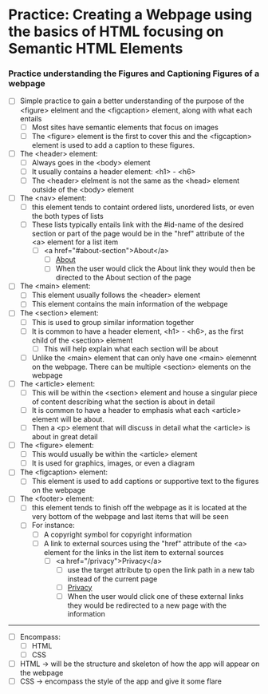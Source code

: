 # Practice: Creating a Webpage using the basics of HTML focusing on Semantic HTML Elements

### Practice understanding the Figures and Captioning Figures of a webpage

-   [ ] Simple practice to gain a better understanding of the purpose of the &lt;figure&gt; elelment and the &lt;figcaption&gt; element, along with what each entails
    -   [ ] Most sites have semantic elements that focus on images
    -   [ ] The &lt;figure&gt; element is the first to cover this and the &lt;figcaption&gt; element is used to add a caption to these figures.

-   [ ] The &lt;header&gt; element:
    -   [ ] Always goes in the &lt;body&gt; element
    -   [ ] It usually contains a header element: &lt;h1&gt; - &lt;h6&gt;
    -   [ ] The &lt;header&gt; elelment is not the same as the &lt;head&gt; element outside of the &lt;body&gt; element

-   [ ] The &lt;nav&gt; element:
    -   [ ] this element tends to containt ordered lists, unordered lists, or even the both types of lists
    -   [ ] These lists typically entails link with the #id-name of the desired section or part of the page would be in the "href" attribute of the &lt;a&gt; element for a list item
        -   [ ] &lt;a href="#about-section"&gt;About&lt;/a&gt;
            -   [ ] <a href="#about-section">About</a>
            -   [ ] When the user would click the About link they would then be directed to the About section of the page

-   [ ] The &lt;main&gt; element:
    -   [ ] This element usually follows the &lt;header&gt; element
    -   [ ] This element contains the main information of the webpage

-   [ ] The &lt;section&gt; element:
    -   [ ] This is used to group similar information together
    -   [ ] It is common to have a header element, &lt;h1&gt; - &lt;h6&gt;, as the first child of the &lt;section&gt; element
        -   [ ] This will help explain what each section will be about
    -   [ ] Unlike the &lt;main&gt; element that can only have one &lt;main&gt; elemennt on the webpage. There can be multiple &lt;section&gt; elements on the webpage

-   [ ] The &lt;article&gt; element:
    -   [ ] This will be within the &lt;section&gt; element and house a singular piece of content describing what the section is about in detail
    -   [ ] It is common to have a header to emphasis what each &lt;article&gt; element will be about.
    -   [ ] Then a &lt;p&gt; element that will discuss in detail what the &lt;article&gt; is about in great detail

-   [ ] The &lt;figure&gt; element:
    -   [ ] This would usually be within the &lt;article&gt; element
    -   [ ] It is used for graphics, images, or even a diagram

-   [ ] The &lt;figcaption&gt; element:
    -   [ ] This element is used to add captions or supportive text to the figures on the webpage

-   [ ] The &lt;footer&gt; element:
    -   [ ] this element tends to finish off the webpage as it is located at the very bottom of the webpage and last items that will be seen
    -   [ ] For instance:
        -   [ ] A copyright symbol for copyright information
        -   [ ] A link to external sources using the "href" attribute of the &lt;a&gt; element for the links in the list item to external sources
            -   [ ] &lt;a href="/privacy"&gt;Privacy&lt;/a&gt;
                -   [ ] use the target attribute tp open the link path in a new tab instead of the current page
                -   [ ] <a href="/privacy" target="_blank">Privacy</a>
                -   [ ] When the user would click one of these external links they would be redirected to a new page with the information

---

- [ ] Encompass:
  - [ ] HTML
  - [ ] CSS
- [ ] HTML -> will be the structure and skeleton of how the app will appear on the webpage
- [ ] CSS -> encompass the style of the app and give it some flare
